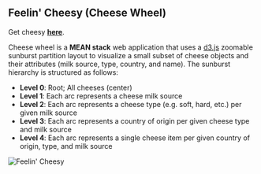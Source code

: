 ## Feelin' Cheesy (Cheese Wheel)

Get cheesy **[here](https://cheese-wheel.herokuapp.com/#/)**.

Cheese wheel is a **MEAN stack** web application that uses a [d3.js](d3js.org) zoomable sunburst partition layout to visualize a small subset of cheese objects and their attributes (milk source, type, country, and name). The sunburst hierarchy is structured as follows:
  - **Level 0**: Root; All cheeses (center)
  - **Level 1**: Each arc represents a cheese milk source
  - **Level 2**: Each arc represents a cheese type (e.g. soft, hard, etc.) per given milk source
  - **Level 3**: Each arc represents a country of origin per given cheese type and milk source
  - **Level 4**: Each arc represents a single cheese item per given country of origin, type, and milk source

![Feelin' Cheesy](http://i.giphy.com/wCrERNhF38LYI.gif)


